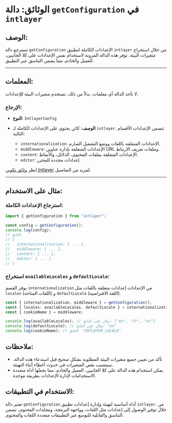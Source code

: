 # الوثائق: دالة `getConfiguration` في `intlayer`

## الوصف:

تسترجع دالة `getConfiguration` الإعدادات الكاملة لتطبيق `intlayer` من خلال استخراج متغيرات البيئة. توفر هذه الدالة المرونة لاستخدام نفس الإعدادات على كلا الجانبين، العميل والخادم، مما يضمن التناسق عبر التطبيق.

---

## المعلمات:

لا تأخذ الدالة أي معلمات. بدلاً من ذلك، تستخدم متغيرات البيئة للإعدادات.

### الإرجاع:

- **النوع**: `IntlayerConfig`
- **الوصف**: كائن يحتوي على الإعدادات الكاملة لـ `intlayer`. تتضمن الإعدادات الأقسام التالية:

  - `internationalization`: الإعدادات المتعلقة باللغات ووضع التشغيل الصارم.
  - `middleware`: الإعدادات المتعلقة بإدارة عناوين URL وملفات تعريف الارتباط.
  - `content`: الإعدادات المتعلقة بملفات المحتوى، الدلائل، والأنماط.
  - `editor`: إعدادات محددة للمحرر.

انظر [وثائق تكوين Intlayer](https://github.com/aymericzip/intlayer/blob/main/docs/ar/configuration.md) لمزيد من التفاصيل.

---

## مثال على الاستخدام:

### استرجاع الإعدادات الكاملة:

```typescript
import { getConfiguration } from "intlayer";

const config = getConfiguration();
console.log(config);
// الناتج:
// {
//   internationalization: { ... },
//   middleware: { ... },
//   content: { ... },
//   editor: { ... }
// }
```

### استخراج `availableLocales` و `defaultLocale`:

يوفر القسم `internationalization` من الإعدادات إعدادات متعلقة باللغات مثل `locales` (اللغات المتاحة) و `defaultLocale` (اللغة الافتراضية).

```typescript
const { internationalization, middleware } = getConfiguration();
const { locales: availableLocales, defaultLocale } = internationalization;
const { cookieName } = middleware;

console.log(availableLocales); // مثال على الناتج: ["en", "fr", "es"]
console.log(defaultLocale); // مثال على الناتج: "en"
console.log(cookieName); // الناتج: "INTLAYER_LOCALE"
```

## ملاحظات:

- تأكد من تعيين جميع متغيرات البيئة المطلوبة بشكل صحيح قبل استدعاء هذه الدالة. سيتسبب نقص المتغيرات في حدوث أخطاء أثناء التهيئة.
- يمكن استخدام هذه الدالة على كلا الجانبين، العميل والخادم، مما يجعلها أداة متعددة الاستخدامات لإدارة الإعدادات بطريقة موحدة.

## الاستخدام في التطبيقات:

تعتبر دالة `getConfiguration` أداة أساسية لتهيئة وإدارة إعدادات تطبيق `intlayer`. من خلال توفير الوصول إلى إعدادات مثل اللغات، وواجهة البرمجة، ومجلدات المحتوى، تضمن التناسق والقابلية للتوسع عبر التطبيقات متعددة اللغات والمحتوى.
